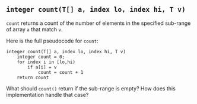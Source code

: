 ## `integer count(T[] a, index lo, index hi, T v)`
`count` returns a count
of the number of elements
in the specified sub-range of array `a`
that match `v`.

Here is the full pseudocode for `count`:
```
integer count(T[] a, index lo, index hi, T v)
    integer count = 0;
    for index i in [lo,hi)
        if a[i] = v
            count = count + 1
    return count
```
What should `count()` return
if the sub-range is empty?
How does this implementation
handle that case?
